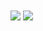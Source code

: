 <img align="center" src="https://github-readme-stats.vercel.app/api?username=seen-idc&theme=react&show_icons=true"/>
<img align="center" src="https://github-readme-stats.vercel.app/api/top-langs/?username=seen-idc&theme=react&layout=compact"/>
